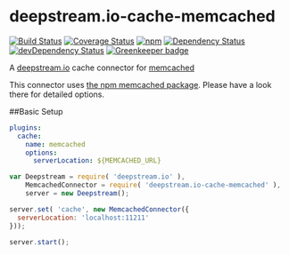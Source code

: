 # deepstream.io-cache-memcached

[![Build Status](https://travis-ci.org/deepstreamIO/deepstream.io-cache-memcached.svg?branch=master)](https://travis-ci.org/deepstreamIO/deepstream.io-cache-memcached)
[![Coverage Status](https://coveralls.io/repos/github/deepstreamIO/deepstream.io-cache-memcached/badge.svg?branch=master)](https://coveralls.io/github/deepstreamIO/deepstream.io-cache-memcached?branch=master)
[![npm](https://img.shields.io/npm/v/deepstream.io-cache-memcached.svg)](https://www.npmjs.com/package/deepstream.io-cache-memcached)
[![Dependency Status](https://david-dm.org/deepstreamIO/deepstream.io-cache-memcached.svg)](https://david-dm.org/deepstreamIO/deepstream.io-cache-memcached)
[![devDependency Status](https://david-dm.org/deepstreamIO/deepstream.io-cache-memcached/dev-status.svg)](https://david-dm.org/deepstreamIO/deepstream.io-cache-memcached#info=devDependencies) [![Greenkeeper badge](https://badges.greenkeeper.io/deepstreamIO/deepstream.io-cache-memcached.svg)](https://greenkeeper.io/) 

A [deepstream.io](http://deepstream.io/) cache connector for [memcached](http://memcached.org/)

This connector uses [the npm memcached package](https://www.npmjs.com/package/memcached). Please have a look there for detailed options.

##Basic Setup
```yaml
plugins:
  cache:
    name: memcached
    options:
      serverLocation: ${MEMCACHED_URL}
```

```javascript
var Deepstream = require( 'deepstream.io' ),
    MemcachedConnector = require( 'deepstream.io-cache-memcached' ),
    server = new Deepstream();

server.set( 'cache', new MemcachedConnector({
  serverLocation: 'localhost:11211'
}));

server.start();
```
